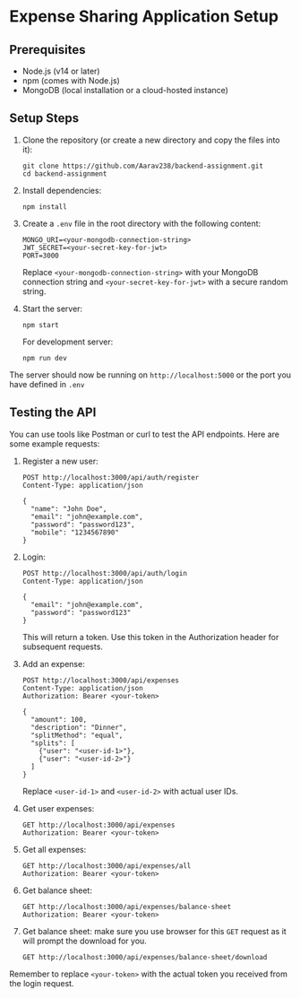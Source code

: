 # Expense Sharing Application Setup

## Prerequisites
- Node.js (v14 or later)
- npm (comes with Node.js)
- MongoDB (local installation or a cloud-hosted instance)

## Setup Steps

1. Clone the repository (or create a new directory and copy the files into it):
   ```
   git clone https://github.com/Aarav238/backend-assignment.git
   cd backend-assignment
   ```

2. Install dependencies:
   ```
   npm install
   ```

3. Create a `.env` file in the root directory with the following content:
   ```
   MONGO_URI=<your-mongodb-connection-string>
   JWT_SECRET=<your-secret-key-for-jwt>
   PORT=3000
   ```
   Replace `<your-mongodb-connection-string>` with your MongoDB connection string and `<your-secret-key-for-jwt>` with a secure random string.

4. Start the server:
   ```
   npm start
   ```
   For development server:
   ```
   npm run dev
   ```

The server should now be running on `http://localhost:5000` or the port you have defined in `.env`

## Testing the API

You can use tools like Postman or curl to test the API endpoints. Here are some example requests:

1. Register a new user:
   ```
   POST http://localhost:3000/api/auth/register
   Content-Type: application/json

   {
     "name": "John Doe",
     "email": "john@example.com",
     "password": "password123",
     "mobile": "1234567890"
   }
   ```

2. Login:
   ```
   POST http://localhost:3000/api/auth/login
   Content-Type: application/json

   {
     "email": "john@example.com",
     "password": "password123"
   }
   ```
   This will return a token. Use this token in the Authorization header for subsequent requests.

3. Add an expense:
   ```
   POST http://localhost:3000/api/expenses
   Content-Type: application/json
   Authorization: Bearer <your-token>

   {
     "amount": 100,
     "description": "Dinner",
     "splitMethod": "equal",
     "splits": [
       {"user": "<user-id-1>"},
       {"user": "<user-id-2>"}
     ]
   }
   ```
   Replace `<user-id-1>` and `<user-id-2>` with actual user IDs.

4. Get user expenses:
   ```
   GET http://localhost:3000/api/expenses
   Authorization: Bearer <your-token>
   ```
5. Get all expenses:
   ```
   GET http://localhost:3000/api/expenses/all
   Authorization: Bearer <your-token>
   ```

6. Get balance sheet:
   ```
   GET http://localhost:3000/api/expenses/balance-sheet
   Authorization: Bearer <your-token>
   ```
7. Get balance sheet:
   make sure you use browser for this `GET` request as it will prompt the download for you. 
   ```
   GET http://localhost:3000/api/expenses/balance-sheet/download
   ```

Remember to replace `<your-token>` with the actual token you received from the login request.
